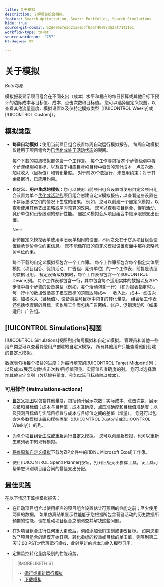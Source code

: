 ```yaml
---
title: 关于模拟
description: 了解项目组合模拟。
feature: Search Optimization, Search Portfolios, Search Simulations
hide: true
source-git-commit: 62de95d7e3d21ae6c7f0a6f40e97352af71411e1
workflow-type: tm+mt
source-wordcount: '757'
ht-degree: 0%

---
```


# 关于模拟

*Beta功能*

模拟报表显示项目组合在不同支出（成本）水平和相应的每日预算或其他目标下预计的边际成本与目标值、成本、点击次数和目标值。 您可以选择自定义视图<!-- add link -->，以查看其他流量量度、模拟设置以及仅特定模拟类型（[!UICONTROL Weekly]或[!UICONTROL Custom]）。

<!-- Not available as of 6/21/25:
When the portfolio has a daily budget, you can optionally change the portfolio's spend target to any of the spend targets listed in the simulation.
-->

## 模拟类型

* **每周自动模拟：**&#x200B;使用当前项目组合设置每周自动运行模拟报告。 每周自动模拟仅适用于项目组合为[已优化或处于活动状态](/help/search-social-commerce/new-ui/manage/portfolios/portfolio-about.md)的期间。

  每个下载的每周模拟都包含一个工作簿。 每个工作簿包括20个步骤级别中每个步骤级别的目标，以及基于相应目标的目标中包含的预计成本、点击次数、加权收入（目标值）和转化量度。 对于前20个数据行，未应用约束；对于其余数据行，已应用约束。

* **自定义、用户生成的模拟：**&#x200B;您可以使用当前项目组合设置或使用自定义项目组合设置为单个[优化或活动的](/help/search-social-commerce/new-ui/manage/portfolios/portfolio-about.md)项目组合创建自定义模拟报告，以查看这些设置在不实际更改它们的情况下生成的结果。 例如，您可以创建一个自定义模拟，以查看使用其他支出策略或学习预算<!-- Not available yet:  , or without considering active constraints on bid units in the portfolio-->的效果。 您可以查看项目组合、促销活动、竞价单位和设备级别的预计性能。 自定义模拟会从项目组合中继承限制支出设置。

  >[!NOTE]
  >
  > 新的自定义模拟表单使用与旧表单相同的设置，不同之处在于它从项目组合设置继承竞价单位约束信息。 您不能像在旧的自定义模拟设置页面中那样忽略竞价单位约束。

  每个下载的自定义模拟都包含一个工作簿。 每个工作簿都包含每个指定实体层模拟（项目组合、促销活动、广告组、竞价单位）的一个工作表，前提是该层的数据可用。 指定设备级数据时，每个工作表都包含一个[!UICONTROL Device]列。 每个工作表都包含一行，其中包含每个适用实体的数据以及20个步骤中每个步骤的设备类型（例如，每个活动包含一行）（在为报表指定时）。 每一行中的数据包括基于相应目标的预测边际成本 — 收入比、成本、点击次数、加权收入（目标值）、设备类型和目标中包含的转化量度。 组合层工作表还包括步骤层的目标，实体层工作表包括广告网络、帐户、促销活动和（如果适用）广告组。   <!-- I don't see a Bid Units tab when specified; clarify when it is and isn't included -->

## [!UICONTROL Simulations]视图

[!UICONTROL Simulations]视图列出每周模拟和自定义模拟。 管理员和其他一些用户类型<!-- Verify which -->可以查看其他用户创建的自定义模拟。 所有其他用户只能查看他们创建的自定义模拟。

数据表包括每个模拟的进度；为每行填充的[!UICONTROL Target Midpoint]列；以及成本/展示次数/点击次数/目标值预测、实际值和准确度的列。 您可以选择添加其他自定义列（包括提升量度，例如实际目标值除以成本）。

### 可用操作 {#simulations-actions}

* [自定义视图](/help/search-social-commerce/common-tasks/data-views/custom-default-views-manage.md)以包含其他量度，包括预计展示次数；实际成本、点击次数、展示次数和目标值；成本与目标值；成本准确度、点击准确度和目标值准确度；以及预测目标值与实际目标值与成本与目标值之间的差值（增量）。 您还可以包含大多数模拟设置和模拟类型（[!UICONTROL Custom]或[!UICONTROL Weekly]）的列。

* [为单个项目组合生成或重新运行自定义模拟](simulation-create.md)。 您可以创建新模拟，也可以重新生成列表中的现有模拟。

* [将每周和自定义模拟](simulation-download.md)下载为ZIP文件中的[!DNL Microsoft Excel]工作簿。

* 使用[!UICONTROL Spend Planner]按钮，打开旧版支出推荐工具，该工具可帮助您识别项目组合间的最佳支出分配。

## 最佳实践

在以下情况下监控模拟报告：

* 在启动项目组合以使用相应的项目组合设置估计可预期的性能之前；至少使用两周的数据。 如果仿真结果显示性能低于您根据所包含营销活动的历史数据所预期的性能，请在启动项目组合之前调查并解决这些问题。

* 在对项目组合进行任何重大更改后，例如添加营销策划或更改目标。 如果您更改了项目组合的建模开始日期、转化指标的权重或目标的单击值，则等到第二天17:00 PST之后再运行模拟，此时更新的成本和收入模型可用。

* 定期监控转化量度级别的性能趋势。

>[!MORELIKETHIS]
>
>* [运行或重新运行模拟](simulation-create.md)
>* [下载模拟](simulation-download.md)
